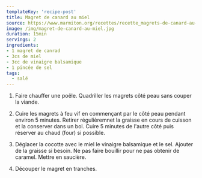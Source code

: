 ```yaml
---
templateKey: 'recipe-post'
title: Magret de canard au miel
source: https://www.marmiton.org/recettes/recette_magrets-de-canard-au-miel_11774.aspx
image: /img/magret-de-canard-au-miel.jpg
duration: 15min
servings: 2
ingredients:
- 1 magret de canrad
- 3cs de miel
- 3cc de vinaigre balsamique
- 1 pincée de sel
tags:
  - salé
---
```

1. Faire chauffer une poêle. Quadriller les magrets côté peau sans couper la viande.

2. Cuire les magrets à feu vif en commençant par le côté peau pendant environ 5 minutes. Retirer régulièremnet la graisse en cours de cuisson et la conserver dans un bol. Cuire 5 minutes de l'autre côté puis réserver au chaud (four) si possible.

3. Déglacer la cocotte avec le miel le vinaigre balsamique et le sel. Ajouter de la graisse si besoin. Ne pas faire bouillir pour ne pas obtenir de caramel. Mettre en saucière.

4. Découper le magret en tranches.

